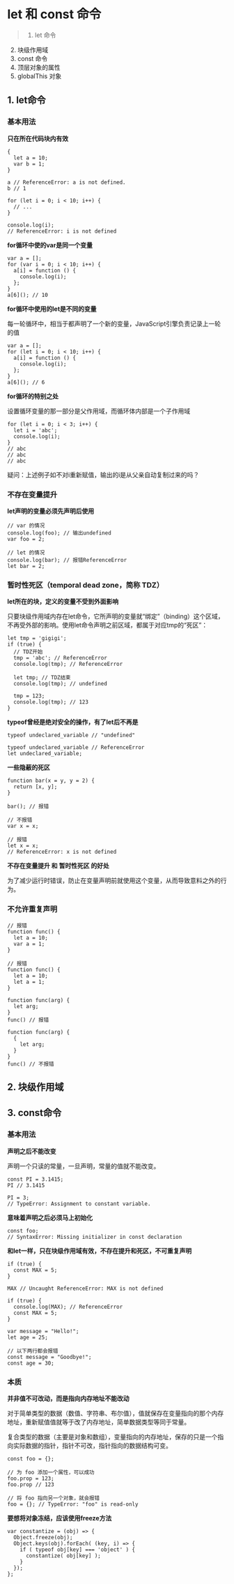 # let 和 const 命令

> 1. let 命令
2. 块级作用域
3. const 命令
4. 顶层对象的属性
5. globalThis 对象



## 1. let命令

### 基本用法

**只在所在代码块内有效**

```
{
  let a = 10;
  var b = 1;
}

a // ReferenceError: a is not defined.
b // 1
```

```
for (let i = 0; i < 10; i++) {
  // ...
}

console.log(i);
// ReferenceError: i is not defined
```

**for循环中使的var是同一个变量**
```
var a = [];
for (var i = 0; i < 10; i++) {
  a[i] = function () {
    console.log(i);
  };
}
a[6](); // 10
```
**for循环中使用的let是不同的变量**

每一轮循环中，相当于都声明了一个新的变量，JavaScript引擎负责记录上一轮的值



```
var a = [];
for (let i = 0; i < 10; i++) {
  a[i] = function () {
    console.log(i);
  };
}
a[6](); // 6
```


**for循环的特别之处**

设置循环变量的那一部分是父作用域，而循环体内部是一个子作用域

```
for (let i = 0; i < 3; i++) {
  let i = 'abc';
  console.log(i);
}
// abc
// abc
// abc
```

疑问：上述例子如不对i重新赋值，输出的i是从父亲自动复制过来的吗？

### 不存在变量提升

**let声明的变量必须先声明后使用**

```
// var 的情况
console.log(foo); // 输出undefined
var foo = 2;

// let 的情况
console.log(bar); // 报错ReferenceError
let bar = 2;
```

### 暂时性死区（temporal dead zone，简称 TDZ）

**let所在的块，定义的变量不受到外面影响**

只要块级作用域内存在let命令，它所声明的变量就“绑定”（binding）这个区域，不再受外部的影响。使用let命令声明之前区域，都属于对应tmp的“死区”：

```
let tmp = 'gigigi';
if (true) {
  // TDZ开始
  tmp = 'abc'; // ReferenceError
  console.log(tmp); // ReferenceError

  let tmp; // TDZ结束
  console.log(tmp); // undefined

  tmp = 123;
  console.log(tmp); // 123
}
```

**typeof曾经是绝对安全的操作，有了let后不再是**

```
typeof undeclared_variable // "undefined"
```


```
typeof undeclared_variable // ReferenceError
let undeclared_variable;
```

**一些隐蔽的死区**

```
function bar(x = y, y = 2) {
  return [x, y];
}

bar(); // 报错
```

```
// 不报错
var x = x;

// 报错
let x = x;
// ReferenceError: x is not defined
```
**不存在变量提升 和 暂时性死区 的好处**

为了减少运行时错误，防止在变量声明前就使用这个变量，从而导致意料之外的行为。


### 不允许重复声明

```
// 报错
function func() {
  let a = 10;
  var a = 1;
}

// 报错
function func() {
  let a = 10;
  let a = 1;
}
```

```
function func(arg) {
  let arg;
}
func() // 报错

function func(arg) {
  {
    let arg;
  }
}
func() // 不报错
```

## 2. 块级作用域

## 3. const命令

### 基本用法


**声明之后不能改变**

声明一个只读的常量，一旦声明，常量的值就不能改变。

```
const PI = 3.1415;
PI // 3.1415

PI = 3;
// TypeError: Assignment to constant variable.
```

**意味着声明之后必须马上初始化**
```
const foo;
// SyntaxError: Missing initializer in const declaration
```

**和let一样，只在块级作用域有效，不存在提升和死区，不可重复声明**

```
if (true) {
  const MAX = 5;
}

MAX // Uncaught ReferenceError: MAX is not defined
```

```
if (true) {
  console.log(MAX); // ReferenceError
  const MAX = 5;
}
``` 

```
var message = "Hello!";
let age = 25;

// 以下两行都会报错
const message = "Goodbye!";
const age = 30;
```

### 本质

**并非值不可改动，而是指向内存地址不能改动**

对于简单类型的数据（数值、字符串、布尔值），值就保存在变量指向的那个内存地址，重新赋值值就等于改了内存地址，简单数据类型等同于常量。

复合类型的数据（主要是对象和数组），变量指向的内存地址，保存的只是一个指向实际数据的指针，指针不可改，指针指向的数据结构可变。

```
const foo = {};

// 为 foo 添加一个属性，可以成功
foo.prop = 123;
foo.prop // 123

// 将 foo 指向另一个对象，就会报错
foo = {}; // TypeError: "foo" is read-only
```

**要想将对象冻结，应该使用freeze方法**

```
var constantize = (obj) => {
  Object.freeze(obj);
  Object.keys(obj).forEach( (key, i) => {
    if ( typeof obj[key] === 'object' ) {
      constantize( obj[key] );
    }
  });
};
```